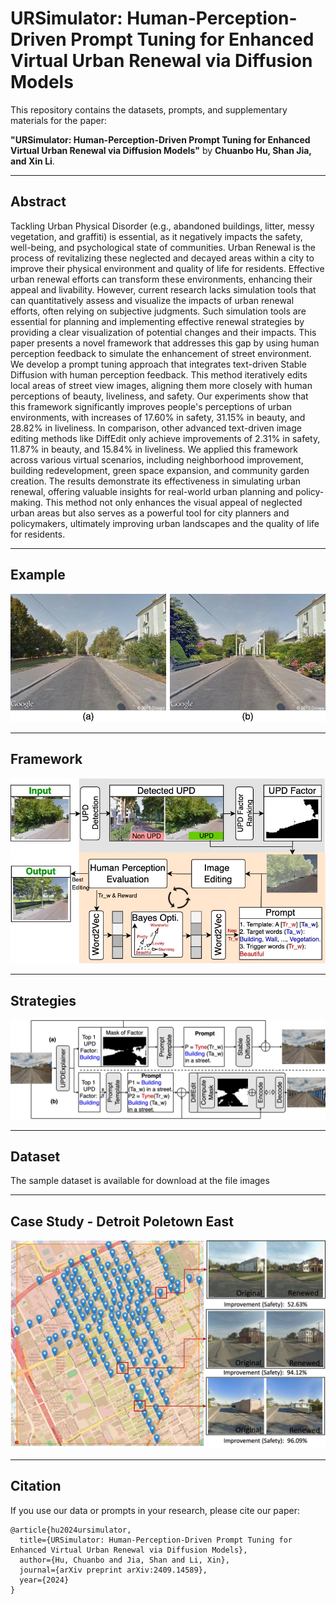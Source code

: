 # URSimulator: Human-Perception-Driven Prompt Tuning for Enhanced Virtual Urban Renewal via Diffusion Models

This repository contains the datasets, prompts, and supplementary materials for the paper:

**"URSimulator: Human-Perception-Driven Prompt Tuning for Enhanced Virtual Urban Renewal via Diffusion Models"** 
by **Chuanbo Hu, Shan Jia, and Xin Li**.

---

## Abstract
Tackling Urban Physical Disorder (e.g., abandoned buildings, litter, messy vegetation, and graffiti) is essential, as it negatively impacts the safety, well-being, and psychological state of communities. Urban Renewal is the process of revitalizing these neglected and decayed areas within a city to improve their physical environment and quality of life for residents. Effective urban renewal efforts can transform these environments, enhancing their appeal and livability. However, current research lacks simulation tools that can quantitatively assess and visualize the impacts of urban renewal efforts, often relying on subjective judgments. Such simulation tools are essential for planning and implementing effective renewal strategies by providing a clear visualization of potential changes and their impacts. This paper presents a novel framework that addresses this gap by using human perception feedback to simulate the enhancement of street environment. We develop a prompt tuning approach that integrates text-driven Stable Diffusion with human perception feedback. This method iteratively edits local areas of street view images, aligning them more closely with human perceptions of beauty, liveliness, and safety. Our experiments show that this framework significantly improves people's perceptions of urban environments, with increases of 17.60% in safety, 31.15% in beauty, and 28.82% in liveliness. In comparison, other advanced text-driven image editing methods like DiffEdit only achieve improvements of 2.31% in safety, 11.87% in beauty, and 15.84% in liveliness. We applied this framework across various virtual scenarios, including neighborhood improvement, building redevelopment, green space expansion, and community garden creation. The results demonstrate its effectiveness in simulating urban renewal, offering valuable insights for real-world urban planning and policy-making. This method not only enhances the visual appeal of neglected urban areas but also serves as a powerful tool for city planners and policymakers, ultimately improving urban landscapes and the quality of life for residents.

---

## Example
![Example of Urban Renewal Simulation Using Street View Images](./figures/example.jpg)

---

## Framework
![Framework of Prompt Tuning-Guided Urban Renewal](./figures/framework.jpg)

---

## Strategies
![Strategies for Urban Renewal Simulation: Text-Driven Image Editing](./figures/strategies.jpg)

---

## Dataset

The sample dataset is available for download at the file images

---

## Case Study - Detroit Poletown East
![Case Study: Rebuilding Abandoned Houses in Detroit’s Poletown East](./figures/Detroit.jpg)

---


## Citation
If you use our data or prompts in your research, please cite our paper:
```text
@article{hu2024ursimulator,
  title={URSimulator: Human-Perception-Driven Prompt Tuning for Enhanced Virtual Urban Renewal via Diffusion Models},
  author={Hu, Chuanbo and Jia, Shan and Li, Xin},
  journal={arXiv preprint arXiv:2409.14589},
  year={2024}
}
```
